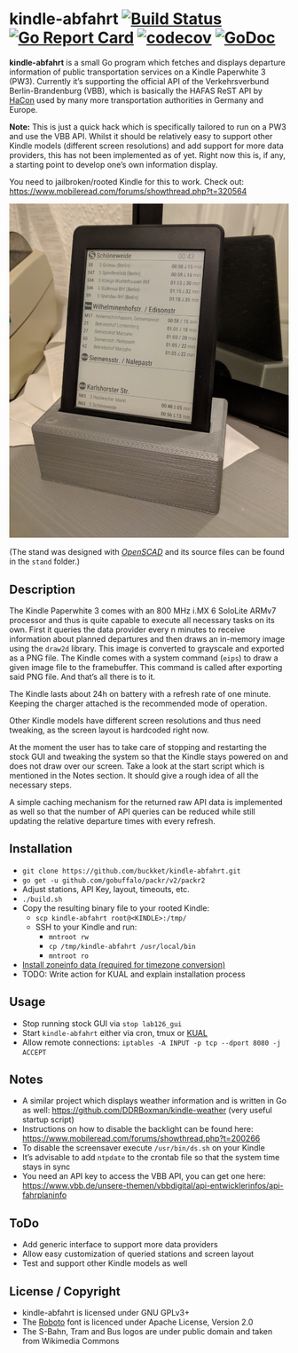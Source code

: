 # kindle-abfahrt [![Build Status](https://travis-ci.org/buckket/kindle-abfahrt.svg)](https://travis-ci.org/buckket/kindle-abfahrt) [![Go Report Card](https://goreportcard.com/badge/github.com/buckket/kindle-abfahrt)](https://goreportcard.com/report/github.com/buckket/kindle-abfahrt) [![codecov](https://codecov.io/gh/buckket/kindle-abfahrt/branch/master/graph/badge.svg)](https://codecov.io/gh/buckket/kindle-abfahrt) [![GoDoc](https://godoc.org/github.com/buckket/kindle-abfahrt?status.svg)](https://godoc.org/github.com/buckket/kindle-abfahrt)

**kindle-abfahrt** is a small Go program which fetches and displays departure information of public transportation services on a Kindle Paperwhite 3 (PW3).
Currently it’s supporting the official API of the Verkehrsverbund Berlin-Brandenburg (VBB), which is basically the HAFAS ReST API by [HaCon](https://www.hacon.de/) used by many more transportation authorities in Germany and Europe.

**Note:** This is just a quick hack which is specifically tailored to run on a PW3 and use the VBB API.
Whilst it should be relatively easy to support other Kindle models (different screen resolutions) and add support for more data providers,
this has not been implemented as of yet. Right now this is, if any, a starting point to develop one’s own information display.

You need to jailbroken/rooted Kindle for this to work. Check out: https://www.mobileread.com/forums/showthread.php?t=320564

![Example of a Kindle PW3 running kindle-abfahrt](proto.jpg)

(The stand was designed with *[OpenSCAD](http://www.openscad.org/)* and its source files can be found in the `stand` folder.)

## Description

The Kindle Paperwhite 3 comes with an 800 MHz i.MX 6 SoloLite ARMv7 processor and thus is quite capable to execute all necessary tasks on its own.
First it queries the data provider every n minutes to receive information about planned departures and then draws an in-memory image using the `draw2d` library.
This image is converted to grayscale and exported as a PNG file. The Kindle comes with a system command (`eips`) to draw a given image file to the framebuffer.
This command is called after exporting said PNG file. And that’s all there is to it.

The Kindle lasts about 24h on battery with a refresh rate of one minute. Keeping the charger attached is the recommended mode of operation.

Other Kindle models have different screen resolutions and thus need tweaking, as the screen layout is hardcoded right now.

At the moment the user has to take care of stopping and restarting the stock GUI and tweaking the system so that the Kindle stays powered on and does not draw over our screen.
Take a look at the start script which is mentioned in the Notes section. It should give a rough idea of all the necessary steps.

A simple caching mechanism for the returned raw API data is implemented as well so that the number of API queries can be reduced while still updating the relative departure times with every refresh.

## Installation

- `git clone https://github.com/buckket/kindle-abfahrt.git`
- `go get -u github.com/gobuffalo/packr/v2/packr2`
- Adjust stations, API Key, layout, timeouts, etc.
- `./build.sh`
- Copy the resulting binary file to your rooted Kindle:
  - `scp kindle-abfahrt root@<KINDLE>:/tmp/`
  - SSH to your Kindle and run:
    - `mntroot rw`
    - `cp /tmp/kindle-abfahrt /usr/local/bin`
    - `mntroot ro`
- [Install zoneinfo data (required for timezone conversion)](https://wiki.mobileread.com/wiki/Kindle_Touch_Hacking#Setting_the_time_zone)
- TODO: Write action for KUAL and explain installation process

## Usage

- Stop running stock GUI via `stop lab126_gui`
- Start `kindle-abfahrt` either via cron, tmux or [KUAL](https://www.mobileread.com/forums/showthread.php?t=203326)
- Allow remote connections: `iptables -A INPUT -p tcp --dport 8080 -j ACCEPT`

## Notes

- A similar project which displays weather information and is written in Go as well: https://github.com/DDRBoxman/kindle-weather (very useful startup script)
- Instructions on how to disable the backlight can be found here: https://www.mobileread.com/forums/showthread.php?t=200266
- To disable the screensaver execute `/usr/bin/ds.sh` on your Kindle
- It’s advisable to add `ntpdate` to the crontab file so that the system time stays in sync
- You need an API key to access the VBB API, you can get one here: https://www.vbb.de/unsere-themen/vbbdigital/api-entwicklerinfos/api-fahrplaninfo

## ToDo

- Add generic interface to support more data providers
- Allow easy customization of queried stations and screen layout
- Test and support other Kindle models as well

## License / Copyright

- kindle-abfahrt is licensed under GNU GPLv3+
- The [Roboto](https://github.com/google/roboto/) font is licenced under Apache License, Version 2.0 
- The S-Bahn, Tram and Bus logos are under public domain and taken from Wikimedia Commons